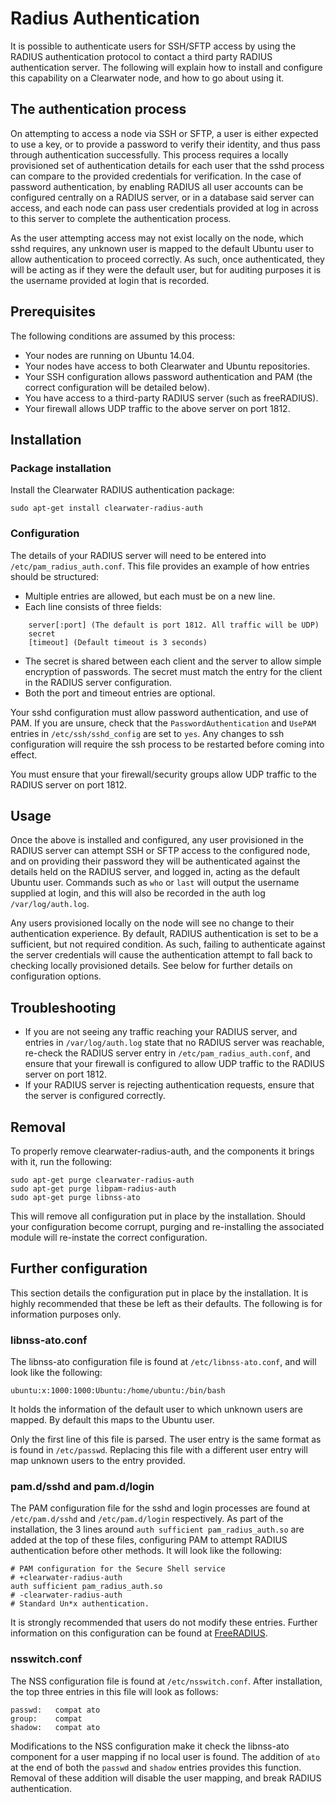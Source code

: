 # Radius Authentication

It is possible to authenticate users for SSH/SFTP access by using the RADIUS authentication protocol to contact a third party RADIUS authentication server. The following will explain how to install and configure this capability on a Clearwater node, and how to go about using it. 

## The authentication process

On attempting to access a node via SSH or SFTP, a user is either expected to use a key, or to provide a password to verify their identity, and thus pass through authentication successfully. This process requires a locally provisioned set of authentication details for each user that the sshd process can compare to the provided credentials for verification. In the case of password authentication, by enabling RADIUS all user accounts can be configured centrally on a RADIUS server, or in a database said server can access, and each node can pass user credentials provided at log in across to this server to complete the authentication process.

As the user attempting access may not exist locally on the node, which sshd requires, any unknown user is mapped to the default Ubuntu user to allow authentication to proceed correctly. As such, once authenticated, they will be acting as if they were the default user, but for auditing purposes it is the username provided at login that is recorded.

## Prerequisites

The following conditions are assumed by this process:

* Your nodes are running on Ubuntu 14.04.
* Your nodes have access to both Clearwater and Ubuntu repositories.
* Your SSH configuration allows password authentication and PAM (the correct configuration will be detailed below).
* You have access to a third-party RADIUS server (such as freeRADIUS).
* Your firewall allows UDP traffic to the above server on port 1812.

## Installation

### Package installation

Install the Clearwater RADIUS authentication package:

    sudo apt-get install clearwater-radius-auth

### Configuration

The details of your RADIUS server will need to be entered into `/etc/pam_radius_auth.conf`. This file provides an example of how entries should be structured:
* Multiple entries are allowed, but each must be on a new line.
* Each line consists of three fields:
```
    server[:port] (The default is port 1812. All traffic will be UDP)
    secret
    [timeout] (Default timeout is 3 seconds)
```

* The secret is shared between each client and the server to allow simple encryption of passwords. The secret must match the entry for the client in the RADIUS server configuration.
* Both the port and timeout entries are optional.

Your sshd configuration must allow password authentication, and use of PAM. If you are unsure, check that the `PasswordAuthentication` and `UsePAM` entries in `/etc/ssh/sshd_config` are set to `yes`. Any changes to ssh configuration will require the ssh process to be restarted before coming into effect.

You must ensure that your firewall/security groups allow UDP traffic to the RADIUS server on port 1812. 

## Usage

Once the above is installed and configured, any user provisioned in the RADIUS server can attempt SSH or SFTP access to the configured node, and on providing their password they will be authenticated against the details held on the RADIUS server, and logged in, acting as the default Ubuntu user. Commands such as `who` or `last` will output the username supplied at login, and this will also be recorded in the auth log `/var/log/auth.log`.

Any users provisioned locally on the node will see no change to their authentication experience. By default, RADIUS authentication is set to be a sufficient, but not required condition. As such, failing to authenticate against the server credentials will cause the authentication attempt to fall back to checking locally provisioned details. See below for further details on configuration options.

## Troubleshooting

* If you are not seeing any traffic reaching your RADIUS server, and entries in `/var/log/auth.log` state that no RADIUS server was reachable, re-check the RADIUS server entry in `/etc/pam_radius_auth.conf`, and ensure that your firewall is configured to allow UDP traffic to the RADIUS server on port 1812.
* If your RADIUS server is rejecting authentication requests, ensure that the server is configured correctly. 

## Removal

To properly remove clearwater-radius-auth, and the components it brings with it, run the following:

    sudo apt-get purge clearwater-radius-auth
    sudo apt-get purge libpam-radius-auth
    sudo apt-get purge libnss-ato

This will remove all configuration put in place by the installation. Should your configuration become corrupt, purging and re-installing the associated module will re-instate the correct configuration.

## Further configuration

This section details the configuration put in place by the installation. It is highly recommended that these be left as their defaults. The following is for information purposes only.

### libnss-ato.conf

The libnss-ato configuration file is found at `/etc/libnss-ato.conf`, and will look like the following:

    ubuntu:x:1000:1000:Ubuntu:/home/ubuntu:/bin/bash

It holds the information of the default user to which unknown users are mapped. By default this maps to the Ubuntu user.

Only the first line of this file is parsed. The user entry is the same format as is found in `/etc/passwd`. Replacing this file with a different user entry will map unknown users to the entry provided.

### pam.d/sshd and pam.d/login

The PAM configuration file for the sshd and login processes are found at `/etc/pam.d/sshd` and `/etc/pam.d/login` respectively. As part of the installation, the 3 lines around `auth sufficient pam_radius_auth.so` are added at the top of these files, configuring PAM to attempt RADIUS authentication before other methods. It will look like the following:

    # PAM configuration for the Secure Shell service
    # +clearwater-radius-auth
    auth sufficient pam_radius_auth.so
    # -clearwater-radius-auth
    # Standard Un*x authentication.
    
It is strongly recommended that users do not modify these entries. Further information on this configuration can be found at [FreeRADIUS](http://freeradius.org/pam_radius_auth/).

### nsswitch.conf

The NSS configuration file is found at `/etc/nsswitch.conf`. After installation, the top three entries in this file will look as follows:

    passwd:   compat ato
    group:    compat
    shadow:   compat ato

 Modifications to the NSS configuration make it check the libnss-ato component for a user mapping if no local user is found. The addition of `ato` at the end of both the `passwd` and `shadow` entries provides this function. Removal of these addition will disable the user mapping, and break RADIUS authentication.
